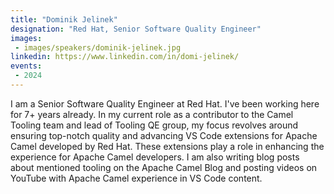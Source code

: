 ```yaml
---
title: "Dominik Jelinek"
designation: "Red Hat, Senior Software Quality Engineer"
images:
 - images/speakers/dominik-jelinek.jpg
linkedin: https://www.linkedin.com/in/domi-jelinek/
events:
 - 2024
---
```


I am a Senior Software Quality Engineer at Red Hat. I've been working here for 7+ years already. In my current role as a contributor to the Camel Tooling team and lead of Tooling QE group, my focus revolves around ensuring top-notch quality and advancing VS Code extensions for Apache Camel developed by Red Hat. These extensions play a role in enhancing the experience for Apache Camel developers. I am also writing blog posts about mentioned tooling on the Apache Camel Blog and posting videos on YouTube with Apache Camel experience in VS Code content.